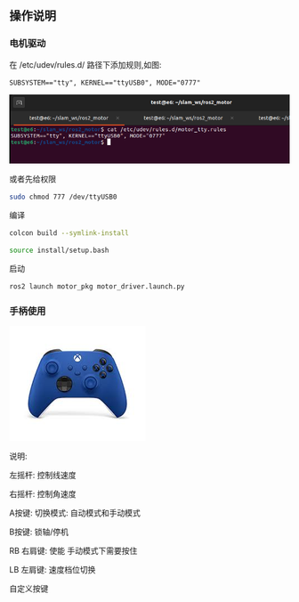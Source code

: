 ## 操作说明

### 电机驱动

在 /etc/udev/rules.d/ 路径下添加规则,如图:

```
SUBSYSTEM=="tty", KERNEL=="ttyUSB0", MODE="0777"
```

![image-20250715153536876](电机驱动.assets/image-20250715153536876.png)

或者先给权限

```bash
sudo chmod 777 /dev/ttyUSB0
```

编译

```bash
colcon build --symlink-install
```

```bash
source install/setup.bash
```

启动

```bash
ros2 launch motor_pkg motor_driver.launch.py 
```



### 手柄使用

![xbox_gripper](电机驱动.assets/xbox_gripper.jpeg)

说明:

左摇杆:		控制线速度

右摇杆:		控制角速度

A按键: 		切换模式: 自动模式和手动模式

B按键: 		锁轴/停机

RB 右肩键:	使能 手动模式下需要按住

LB 左肩键:	速度档位切换

自定义按键